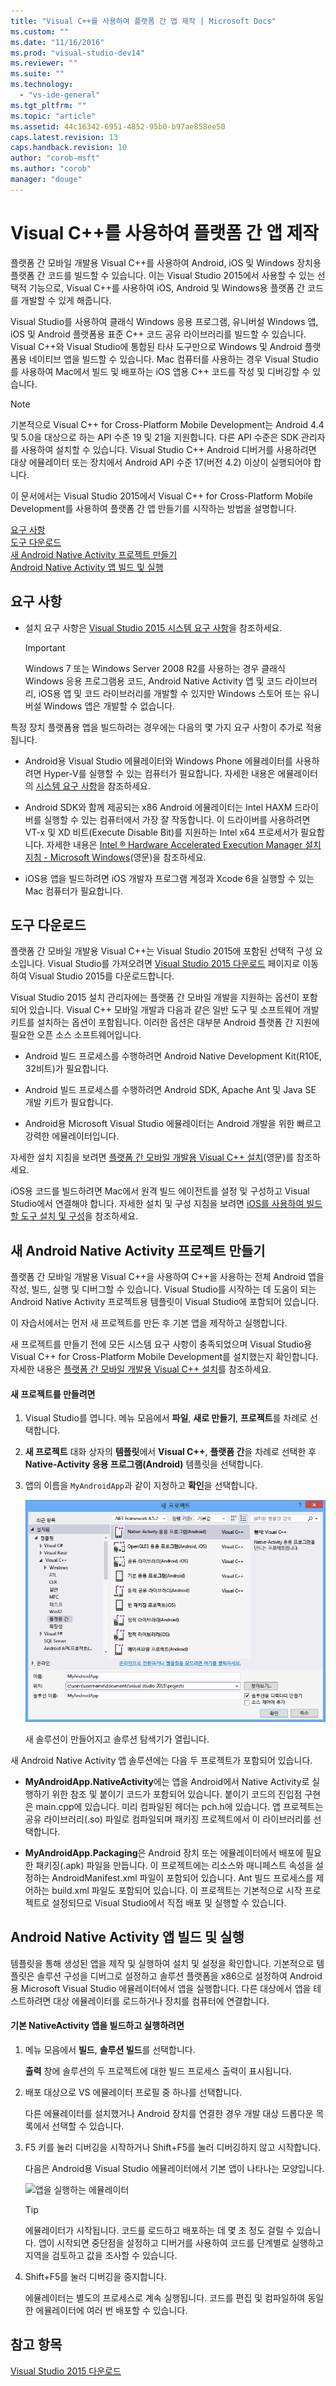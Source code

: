 ```yaml
---
title: "Visual C++를 사용하여 플랫폼 간 앱 제작 | Microsoft Docs"
ms.custom: ""
ms.date: "11/16/2016"
ms.prod: "visual-studio-dev14"
ms.reviewer: ""
ms.suite: ""
ms.technology: 
  - "vs-ide-general"
ms.tgt_pltfrm: ""
ms.topic: "article"
ms.assetid: 44c16342-6951-4852-95b0-b97ae858ee50
caps.latest.revision: 13
caps.handback.revision: 10
author: "corob-msft"
ms.author: "corob"
manager: "douge"
---
```

# Visual C++를 사용하여 플랫폼 간 앱 제작
플랫폼 간 모바일 개발용 Visual C\+\+를 사용하여 Android, iOS 및 Windows 장치용 플랫폼 간 코드를 빌드할 수 있습니다.  이는 Visual Studio 2015에서 사용할 수 있는 선택적 기능으로, Visual C\+\+를 사용하여 iOS, Android 및 Windows용 플랫폼 간 코드를 개발할 수 있게 해줍니다.  
  
 Visual Studio를 사용하여 클래식 Windows 응용 프로그램, 유니버설 Windows 앱, iOS 및 Android 플랫폼용 표준 C\+\+ 코드 공유 라이브러리를 빌드할 수 있습니다.  Visual C\+\+와 Visual Studio에 통합된 타사 도구만으로 Windows 및 Android 플랫폼용 네이티브 앱을 빌드할 수 있습니다.  Mac 컴퓨터를 사용하는 경우 Visual Studio를 사용하여 Mac에서 빌드 및 배포하는 iOS 앱용 C\+\+ 코드를 작성 및 디버깅할 수 있습니다.  
  
> [!NOTE]
>  기본적으로 Visual C\+\+ for Cross\-Platform Mobile Development는 Android 4.4 및 5.0을 대상으로 하는 API 수준 19 및 21을 지원합니다.  다른 API 수준은 SDK 관리자를 사용하여 설치할 수 있습니다.  Visual Studio C\+\+ Android 디버거를 사용하려면 대상 에뮬레이터 또는 장치에서 Android API 수준 17\(버전 4.2\) 이상이 실행되어야 합니다.  
  
 이 문서에서는 Visual Studio 2015에서 Visual C\+\+ for Cross\-Platform Mobile Development를 사용하여 플랫폼 간 앱 만들기를 시작하는 방법을 설명합니다.  
  
 [요구 사항](#req)   
 [도구 다운로드](#GetTools)  
 [새 Android Native Activity 프로젝트 만들기](#Create)  
 [Android Native Activity 앱 빌드 및 실행](#BuildHello)  
  
##  <a name="req"></a> 요구 사항  
  
-   설치 요구 사항은 [Visual Studio 2015 시스템 요구 사항](https://www.visualstudio.com/visual-studio-2015-system-requirements-vs)을 참조하세요.  
  
    > [!IMPORTANT]
    >  Windows 7 또는 Windows Server 2008 R2를 사용하는 경우 클래식 Windows 응용 프로그램용 코드, Android Native Activity 앱 및 코드 라이브러리, iOS용 앱 및 코드 라이브러리를 개발할 수 있지만 Windows 스토어 또는 유니버설 Windows 앱은 개발할 수 없습니다.  
  
 특정 장치 플랫폼용 앱을 빌드하려는 경우에는 다음의 몇 가지 요구 사항이 추가로 적용됩니다.  
  
-   Android용 Visual Studio 에뮬레이터와 Windows Phone 에뮬레이터를 사용하려면 Hyper\-V를 실행할 수 있는 컴퓨터가 필요합니다.  자세한 내용은 에뮬레이터의 [시스템 요구 사항](http://msdn.microsoft.com/ko-kr/4d5bb438-231a-4cd2-84b7-e9660b0e3baf)을 참조하세요.  
  
-   Android SDK와 함께 제공되는 x86 Android 에뮬레이터는 Intel HAXM 드라이버를 실행할 수 있는 컴퓨터에서 가장 잘 작동합니다.  이 드라이버를 사용하려면 VT\-x 및 XD 비트\(Execute Disable Bit\)를 지원하는 Intel x64 프로세서가 필요합니다.  자세한 내용은 [Intel ® Hardware Accelerated Execution Manager 설치 지침 \- Microsoft Windows](http://go.microsoft.com/fwlink/p/?LinkId=536385)\(영문\)을 참조하세요.  
  
-   iOS용 앱을 빌드하려면 iOS 개발자 프로그램 계정과 Xcode 6을 실행할 수 있는 Mac 컴퓨터가 필요합니다.  
  
##  <a name="GetTools"></a> 도구 다운로드  
 플랫폼 간 모바일 개발용 Visual C\+\+는 Visual Studio 2015에 포함된 선택적 구성 요소입니다.  Visual Studio를 가져오려면 [Visual Studio 2015 다운로드](http://go.microsoft.com/fwlink/?linkid=517106) 페이지로 이동하여 Visual Studio 2015를 다운로드합니다.  
  
 Visual Studio 2015 설치 관리자에는 플랫폼 간 모바일 개발을 지원하는 옵션이 포함되어 있습니다.  Visual C\+\+ 모바일 개발과 다음과 같은 일반 도구 및 소프트웨어 개발 키트를 설치하는 옵션이 포함됩니다.  이러한 옵션은 대부분 Android 플랫폼 간 지원에 필요한 오픈 소스 소프트웨어입니다.  
  
-   Android 빌드 프로세스를 수행하려면 Android Native Development Kit\(R10E, 32비트\)가 필요합니다.  
  
-   Android 빌드 프로세스를 수행하려면 Android SDK, Apache Ant 및 Java SE 개발 키트가 필요합니다.  
  
-   Android용 Microsoft Visual Studio 에뮬레이터는 Android 개발을 위한 빠르고 강력한 에뮬레이터입니다.  
  
 자세한 설치 지침을 보려면 [플랫폼 간 모바일 개발용 Visual C\+\+ 설치](../Topic/Install%20Visual%20C++%20for%20Cross-Platform%20Mobile%20Development.md)\(영문\)를 참조하세요.  
  
 iOS용 코드를 빌드하려면 Mac에서 원격 빌드 에이전트를 설정 및 구성하고 Visual Studio에서 연결해야 합니다.  자세한 설치 및 구성 지침을 보려면 [iOS를 사용하여 빌드할 도구 설치 및 구성](../Topic/Install%20And%20Configure%20Tools%20to%20Build%20using%20iOS.md)을 참조하세요.  
  
##  <a name="Create"></a> 새 Android Native Activity 프로젝트 만들기  
 플랫폼 간 모바일 개발용 Visual C\+\+을 사용하여 C\+\+을 사용하는 전체 Android 앱을 작성, 빌드, 실행 및 디버그할 수 있습니다.  Visual Studio를 시작하는 데 도움이 되는 Android Native Activity 프로젝트용 템플릿이 Visual Studio에 포함되어 있습니다.  
  
 이 자습서에서는 먼저 새 프로젝트를 만든 후 기본 앱을 제작하고 실행합니다.  
  
 새 프로젝트를 만들기 전에 모든 시스템 요구 사항이 충족되었으며 Visual Studio용 Visual C\+\+ for Cross\-Platform Mobile Development를 설치했는지 확인합니다.  자세한 내용은 [플랫폼 간 모바일 개발용 Visual C\+\+ 설치](../Topic/Install%20Visual%20C++%20for%20Cross-Platform%20Mobile%20Development.md)를 참조하세요.  
  
#### 새 프로젝트를 만들려면  
  
1.  Visual Studio를 엽니다.  메뉴 모음에서 **파일**, **새로 만들기**, **프로젝트**를 차례로 선택합니다.  
  
2.  **새 프로젝트** 대화 상자의 **템플릿**에서 **Visual C\+\+**, **플랫폼 간**을 차례로 선택한 후 **Native\-Activity 응용 프로그램\(Android\)** 템플릿을 선택합니다.  
  
3.  앱의 이름을 `MyAndroidApp`과 같이 지정하고 **확인**을 선택합니다.  
  
     ![기본 활동 프로젝트 만들기](../misc/media/cppmdd_newproject.PNG "CppMDD\_NewProject")  
  
     새 솔루션이 만들어지고 솔루션 탐색기가 열립니다.  
  
 새 Android Native Activity 앱 솔루션에는 다음 두 프로젝트가 포함되어 있습니다.  
  
-   **MyAndroidApp.NativeActivity**에는 앱을 Android에서 Native Activity로 실행하기 위한 참조 및 붙이기 코드가 포함되어 있습니다.  붙이기 코드의 진입점 구현은 main.cpp에 있습니다.  미리 컴파일된 헤더는 pch.h에 있습니다.  앱 프로젝트는 공유 라이브러리\(.so\) 파일로 컴파일되며 패키징 프로젝트에서 이 라이브러리를 선택합니다.  
  
-   **MyAndroidApp.Packaging**은 Android 장치 또는 에뮬레이터에서 배포에 필요한 패키징\(.apk\) 파일을 만듭니다.  이 프로젝트에는 리소스와 매니페스트 속성을 설정하는 AndroidManifest.xml 파일이 포함되어 있습니다.  Ant 빌드 프로세스를 제어하는 build.xml 파일도 포함되어 있습니다.  이 프로젝트는 기본적으로 시작 프로젝트로 설정되므로 Visual Studio에서 직접 배포 및 실행할 수 있습니다.  
  
##  <a name="BuildHello"></a> Android Native Activity 앱 빌드 및 실행  
 템플릿을 통해 생성된 앱을 제작 및 실행하여 설치 및 설정을 확인합니다.  기본적으로 템플릿은 솔루션 구성을 디버그로 설정하고 솔루션 플랫폼을 x86으로 설정하여 Android용 Microsoft Visual Studio 에뮬레이터에서 앱을 실행합니다.  다른 대상에서 앱을 테스트하려면 대상 에뮬레이터를 로드하거나 장치를 컴퓨터에 연결합니다.  
  
#### 기본 NativeActivity 앱을 빌드하고 실행하려면  
  
1.  메뉴 모음에서 **빌드**, **솔루션 빌드**를 선택합니다.  
  
     **출력** 창에 솔루션의 두 프로젝트에 대한 빌드 프로세스 출력이 표시됩니다.  
  
2.  배포 대상으로 VS 에뮬레이터 프로필 중 하나를 선택합니다.  
  
     다른 에뮬레이터를 설치했거나 Android 장치를 연결한 경우 개발 대상 드롭다운 목록에서 선택할 수 있습니다.  
  
3.  F5 키를 눌러 디버깅을 시작하거나 Shift\+F5를 눌러 디버깅하지 않고 시작합니다.  
  
     다음은 Android용 Visual Studio 에뮬레이터에서 기본 앱이 나타나는 모양입니다.  
  
     ![앱을 실행하는 에뮬레이터](../misc/media/cppmdd_emulator_running_app.png "CppMDD\_Emulator\_Running\_App")  
  
    > [!TIP]
    >  에뮬레이터가 시작됩니다. 코드를 로드하고 배포하는 데 몇 초 정도 걸릴 수 있습니다.  앱이 시작되면 중단점을 설정하고 디버거를 사용하여 코드를 단계별로 실행하고 지역을 검토하고 값을 조사할 수 있습니다.  
  
4.  Shift\+F5를 눌러 디버깅을 중지합니다.  
  
     에뮬레이터는 별도의 프로세스로 계속 실행됩니다.  코드를 편집 및 컴파일하여 동일한 에뮬레이터에 여러 번 배포할 수 있습니다.  
  
## 참고 항목  
 [Visual Studio 2015 다운로드](http://go.microsoft.com/fwlink/?linkid=517106)